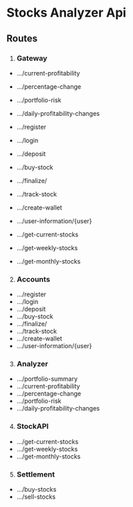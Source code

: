 # Stocks Analyzer Api

## Routes

1. ### Gateway
- .../current-profitability
- .../percentage-change
- .../portfolio-risk
- .../daily-profitability-changes

- .../register
- .../login
- .../deposit
- .../buy-stock
- .../finalize/
- .../track-stock
- .../create-wallet
- .../user-information/{user}

- .../get-current-stocks
- .../get-weekly-stocks
- .../get-monthly-stocks

2. ### Accounts
- .../register
- .../login
- .../deposit
- .../buy-stock
- .../finalize/
- .../track-stock
- .../create-wallet
- .../user-information/{user}

3. ### Analyzer
- .../portfolio-summary
- .../current-profitability
- .../percentage-change
- .../portfolio-risk
- .../daily-profitability-changes

4. ### StockAPI
- .../get-current-stocks
- .../get-weekly-stocks
- .../get-monthly-stocks

5. ### Settlement
- .../buy-stocks
- .../sell-stocks